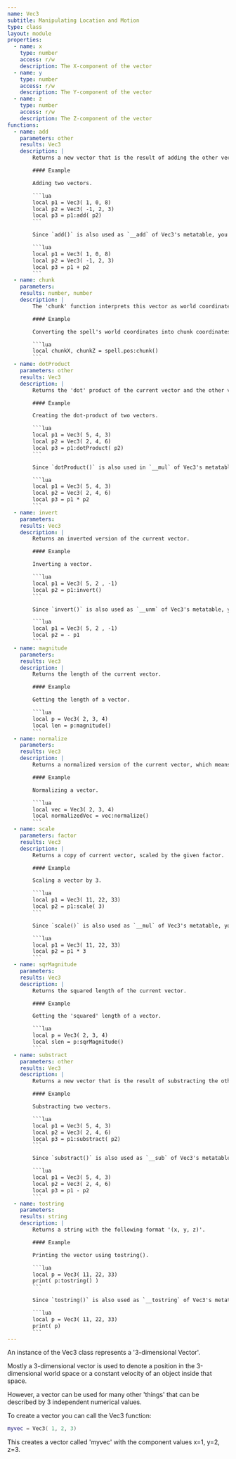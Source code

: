 ```yaml
---
name: Vec3
subtitle: Manipulating Location and Motion
type: class
layout: module
properties:
  - name: x
    type: number
    access: r/w
    description: The X-component of the vector
  - name: y
    type: number
    access: r/w
    description: The Y-component of the vector
  - name: z
    type: number
    access: r/w
    description: The Z-component of the vector
functions:
  - name: add
    parameters: other
    results: Vec3
    description: |
        Returns a new vector that is the result of adding the other vector to the current vector.

        #### Example

        Adding two vectors.

        ```lua
        local p1 = Vec3( 1, 0, 8)
        local p2 = Vec3( -1, 2, 3)
        local p3 = p1:add( p2)
        ```

        Since `add()` is also used as `__add` of Vec3's metatable, you can shorten the above example by using the `+` operator.

        ```lua
        local p1 = Vec3( 1, 0, 8)
        local p2 = Vec3( -1, 2, 3)
        local p3 = p1 + p2
        ```
  - name: chunk
    parameters:
    results: number, number
    description: |
        The 'chunk' function interprets this vector as world coordinate, converts them into chunk coordinates, and returns them as a multi-value result.

        #### Example

        Converting the spell's world coordinates into chunk coordinates.

        ```lua
        local chunkX, chunkZ = spell.pos:chunk()
        ```
  - name: dotProduct
    parameters: other
    results: Vec3
    description: |
        Returns the 'dot' product of the current vector and the other vector.

        #### Example

        Creating the dot-product of two vectors.

        ```lua
        local p1 = Vec3( 5, 4, 3)
        local p2 = Vec3( 2, 4, 6)
        local p3 = p1:dotProduct( p2)
        ```

        Since `dotProduct()` is also used in `__mul` of Vec3's metatable, you can shorten the above example by using the `*` operator.

        ```lua
        local p1 = Vec3( 5, 4, 3)
        local p2 = Vec3( 2, 4, 6)
        local p3 = p1 * p2
        ```
  - name: invert
    parameters:
    results: Vec3
    description: |
        Returns an inverted version of the current vector.

        #### Example

        Inverting a vector.

        ```lua
        local p1 = Vec3( 5, 2 , -1)
        local p2 = p1:invert()
        ```

        Since `invert()` is also used as `__unm` of Vec3's metatable, you can shorten the above example.

        ```lua
        local p1 = Vec3( 5, 2 , -1)
        local p2 = - p1
        ```
  - name: magnitude
    parameters:
    results: Vec3
    description: |
        Returns the length of the current vector.

        #### Example

        Getting the length of a vector.

        ```lua
        local p = Vec3( 2, 3, 4)
        local len = p:magnitude()
        ```
  - name: normalize
    parameters:
    results: Vec3
    description: |
        Returns a normalized version of the current vector, which means a vector with a magnitude of 1 meter and pointing into the same direction as the original vector.

        #### Example

        Normalizing a vector.

        ```lua
        local vec = Vec3( 2, 3, 4)
        local normalizedVec = vec:normalize()
        ```
  - name: scale
    parameters: factor
    results: Vec3
    description: |
        Returns a copy of current vector, scaled by the given factor.

        #### Example

        Scaling a vector by 3.

        ```lua
        local p1 = Vec3( 11, 22, 33)
        local p2 = p1:scale( 3)
        ```

        Since `scale()` is also used as `__mul` of Vec3's metatable, you can shorten the above example.

        ```lua
        local p1 = Vec3( 11, 22, 33)
        local p2 = p1 * 3
        ```
  - name: sqrMagnitude
    parameters:
    results: Vec3
    description: |
        Returns the squared length of the current vector.

        #### Example

        Getting the 'squared' length of a vector.

        ```lua
        local p = Vec3( 2, 3, 4)
        local slen = p:sqrMagnitude()
        ```
  - name: substract
    parameters: other
    results: Vec3
    description: |
        Returns a new vector that is the result of substracting the other vector from the current vector.

        #### Example

        Substracting two vectors.

        ```lua
        local p1 = Vec3( 5, 4, 3)
        local p2 = Vec3( 2, 4, 6)
        local p3 = p1:substract( p2)
        ```

        Since `substract()` is also used as `__sub` of Vec3's metatable, you can shorten the above example by using the `-` operator.

        ```lua
        local p1 = Vec3( 5, 4, 3)
        local p2 = Vec3( 2, 4, 6)
        local p3 = p1 - p2
        ```
  - name: tostring
    parameters:
    results: string
    description: |
        Returns a string with the following format '(x, y, z)'.

        #### Example

        Printing the vector using tostring().

        ```lua
        local p = Vec3( 11, 22, 33)
        print( p:tostring() )
        ```

        Since `tostring()` is also used as `__tostring` of Vec3's metatable, you can shorten the above example.

        ```lua
        local p = Vec3( 11, 22, 33)
        print( p)
        ```
---
```


An instance of the <span class="notranslate">Vec3</span> class represents a '3-dimensional Vector'.

Mostly a 3-dimensional vector is used to denote a position in the
3-dimensional world space or a constant velocity of an object inside that space.

However, a vector can be used for many other 'things' that can be described by
3 independent numerical values.

To create a vector you can call the <span class="notranslate">Vec3</span> function:
```lua
myvec = Vec3( 1, 2, 3)
```
This creates a vector called 'myvec' with the component values x=1, y=2, z=3.
